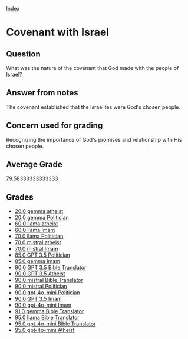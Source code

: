 
[Index](../../index.md)
# Covenant with Israel
## Question
What was the nature of the covenant that God made with the people of Israel?

## Answer from notes
The covenant established that the Israelites were God's chosen people.

## Concern used for grading
Recognizing the importance of God's promises and relationship with His chosen people.

## Average Grade
79.58333333333333

## Grades
 * [20.0 gemma atheist](../answers/gemma_atheist/Covenant_with_Israel.md)
 * [20.0 gemma Politician](../answers/gemma_Politician/Covenant_with_Israel.md)
 * [60.0 llama atheist](../answers/llama_atheist/Covenant_with_Israel.md)
 * [60.0 llama Imam](../answers/llama_Imam/Covenant_with_Israel.md)
 * [70.0 llama Politician](../answers/llama_Politician/Covenant_with_Israel.md)
 * [70.0 mistral atheist](../answers/mistral_atheist/Covenant_with_Israel.md)
 * [70.0 mistral Imam](../answers/mistral_Imam/Covenant_with_Israel.md)
 * [85.0 GPT 3.5 Politician](../answers/GPT_3.5_Politician/Covenant_with_Israel.md)
 * [85.0 gemma Imam](../answers/gemma_Imam/Covenant_with_Israel.md)
 * [90.0 GPT 3.5 Bible Translator](../answers/GPT_3.5_Bible_Translator/Covenant_with_Israel.md)
 * [90.0 GPT 3.5 Atheist](../answers/GPT_3.5_Atheist/Covenant_with_Israel.md)
 * [90.0 mistral Bible Translator](../answers/mistral_Bible_Translator/Covenant_with_Israel.md)
 * [90.0 mistral Politician](../answers/mistral_Politician/Covenant_with_Israel.md)
 * [90.0 gpt-4o-mini Politician](../answers/gpt-4o-mini_Politician/Covenant_with_Israel.md)
 * [90.0 GPT 3.5 Imam](../answers/GPT_3.5_Imam/Covenant_with_Israel.md)
 * [90.0 gpt-4o-mini Imam](../answers/gpt-4o-mini_Imam/Covenant_with_Israel.md)
 * [91.0 gemma Bible Translator](../answers/gemma_Bible_Translator/Covenant_with_Israel.md)
 * [95.0 llama Bible Translator](../answers/llama_Bible_Translator/Covenant_with_Israel.md)
 * [95.0 gpt-4o-mini Bible Translator](../answers/gpt-4o-mini_Bible_Translator/Covenant_with_Israel.md)
 * [95.0 gpt-4o-mini Atheist](../answers/gpt-4o-mini_Atheist/Covenant_with_Israel.md)

